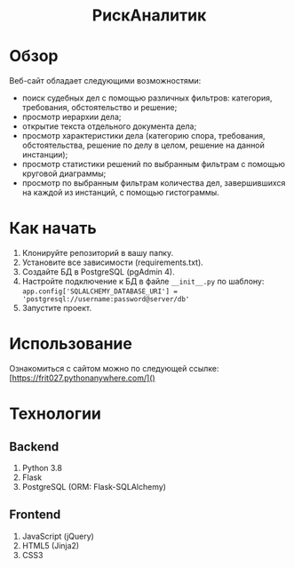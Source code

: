 <h1><div align="center">РискАналитик</div></h1>

# Обзор
Веб-сайт обладает следующими возможностями:
- поиск судебных дел с помощью различных фильтров: категория, требования, обстоятельство и решение;
- просмотр иерархии дела;
- открытие текста отдельного документа дела;
- просмотр характеристики дела (категорию спора, требования, обстоятельства, решение по делу в целом, решение на данной инстанции);
- просмотр статистики решений по выбранным фильтрам с помощью круговой диаграммы;
- просмотр по выбранным фильтрам количества дел, завершившихся на каждой из инстанций, с помощью гистограммы.
# Как начать
1. Клонируйте репозиторий в вашу папку.
2. Установите все зависимости (requirements.txt).
3. Создайте БД в PostgreSQL (pgAdmin 4).
4. Настройте подключение к БД в файле ```__init__.py``` по шаблону:  
```app.config['SQLALCHEMY_DATABASE_URI'] = 'postgresql://username:password@server/db'```
5. Запустите проект.
# Использование
Ознакомиться с сайтом можно по следующей ссылке:
[https://frit027.pythonanywhere.com/]()
# Технологии
## Backend
1. Python 3.8
2. Flask
3. PostgreSQL (ORM: Flask-SQLAlchemy)
## Frontend
1. JavaScript (jQuery)
2. HTML5 (Jinja2)
3. CSS3